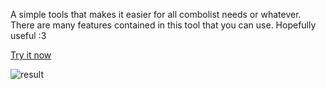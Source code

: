 A simple tools that makes it easier for all combolist needs or whatever. There are many features 
contained in this tool that you can use. Hopefully useful :3

[Try it now](https://permenkojek.github.io/combo-tools/)

![result](https://github.com/permenkojek/combo-tools/assets/148575923/19c8ff3e-cd96-4dea-b085-25ac5456e2c9)
